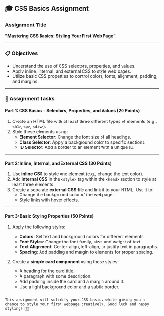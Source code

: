 ## **🎓 CSS Basics Assignment**

### **Assignment Title**

**"Mastering CSS Basics: Styling Your First Web Page"**

---

### **📋 Objectives**

- Understand the use of CSS selectors, properties, and values.
- Apply inline, internal, and external CSS to style web pages.
- Utilize basic CSS properties to control colors, fonts, alignment, padding, and margins.

---

### **📂 Assignment Tasks**

#### **Part 1: CSS Basics - Selectors, Properties, and Values (20 Points)**

1. Create an HTML file with at least three different types of elements (e.g., `<h1>`, `<p>`, `<div>`).
2. Style these elements using:
   - **Element Selector**: Change the font size of all headings.
   - **Class Selector**: Apply a background color to specific sections.
   - **ID Selector**: Add a border to an element with a unique ID.

---

#### **Part 2: Inline, Internal, and External CSS (30 Points)**

1. Use **inline CSS** to style one element (e.g., change the text color).
2. Add **internal CSS** in the `<style>` tag within the `<head>` section to style at least three elements.
3. Create a separate **external CSS file** and link it to your HTML. Use it to:
   - Change the background color of the webpage.
   - Style links with hover effects.

---

#### **Part 3: Basic Styling Properties (50 Points)**

1. Apply the following styles:

   - **Colors**: Set text and background colors for different elements.
   - **Font Styles**: Change the font family, size, and weight of text.
   - **Text Alignment**: Center-align, left-align, or justify text in paragraphs.
   - **Spacing**: Add padding and margin to elements for proper spacing.

2. Create a **simple card component** using these styles:
   - A heading for the card title.
   - A paragraph with some description.
   - Add padding inside the card and a margin around it.
   - Use a light background color and a subtle border.

```

This assignment will solidify your CSS basics while giving you a chance to style your first webpage creatively. Good luck and happy styling! 🎨🚀
```
